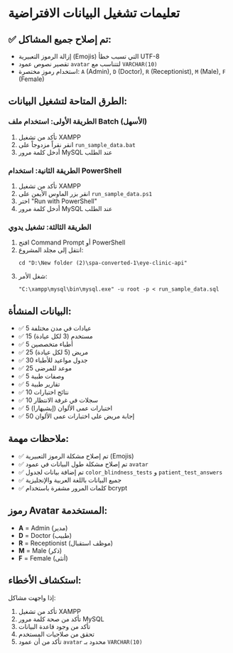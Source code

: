 # تعليمات تشغيل البيانات الافتراضية

## ✅ تم إصلاح جميع المشاكل:
- إزالة الرموز التعبيرية (Emojis) التي تسبب خطأ UTF-8
- تقصير نصوص عمود `avatar` لتتناسب مع `VARCHAR(10)`
- استخدام رموز مختصرة: `A` (Admin), `D` (Doctor), `R` (Receptionist), `M` (Male), `F` (Female)

## الطرق المتاحة لتشغيل البيانات:

### الطريقة الأولى: استخدام ملف Batch (الأسهل)
1. تأكد من تشغيل XAMPP
2. انقر نقراً مزدوجاً على `run_sample_data.bat`
3. أدخل كلمة مرور MySQL عند الطلب

### الطريقة الثانية: استخدام PowerShell
1. تأكد من تشغيل XAMPP
2. انقر بزر الماوس الأيمن على `run_sample_data.ps1`
3. اختر "Run with PowerShell"
4. أدخل كلمة مرور MySQL عند الطلب

### الطريقة الثالثة: تشغيل يدوي
1. افتح Command Prompt أو PowerShell
2. انتقل إلى مجلد المشروع:
   ```
   cd "D:\New folder (2)\spa-converted-1\eye-clinic-api"
   ```
3. شغل الأمر:
   ```
   "C:\xampp\mysql\bin\mysql.exe" -u root -p < run_sample_data.sql
   ```

## البيانات المنشأة:
- ✅ 5 عيادات في مدن مختلفة
- ✅ 15 مستخدم (3 لكل عيادة)
- ✅ 5 أطباء متخصصين
- ✅ 25 مريض (5 لكل عيادة)
- ✅ 30 جدول مواعيد للأطباء
- ✅ 25 موعد للمرضى
- ✅ 5 وصفات طبية
- ✅ 5 تقارير طبية
- ✅ 10 نتائج اختبارات
- ✅ 10 سجلات في غرفة الانتظار
- ✅ 5 اختبارات عمى الألوان (إيشيهارا)
- ✅ 50 إجابة مريض على اختبارات عمى الألوان

## ملاحظات مهمة:
- ✅ تم إصلاح مشكلة الرموز التعبيرية (Emojis)
- ✅ تم إصلاح مشكلة طول البيانات في عمود `avatar`
- ✅ تم إضافة بيانات لجدول `color_blindness_tests` و `patient_test_answers`
- ✅ جميع البيانات باللغة العربية والإنجليزية
- ✅ كلمات المرور مشفرة باستخدام bcrypt

## رموز Avatar المستخدمة:
- **A** = Admin (مدير)
- **D** = Doctor (طبيب)
- **R** = Receptionist (موظف استقبال)
- **M** = Male (ذكر)
- **F** = Female (أنثى)

## استكشاف الأخطاء:
إذا واجهت مشاكل:
1. تأكد من تشغيل XAMPP
2. تأكد من صحة كلمة مرور MySQL
3. تأكد من وجود قاعدة البيانات
4. تحقق من صلاحيات المستخدم
5. تأكد من أن عمود `avatar` محدود بـ `VARCHAR(10)`
